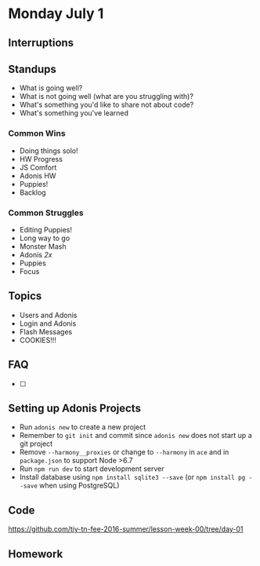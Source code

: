 # Monday July 1

## Interruptions

## Standups

* What is going well?
* What is not going well (what are you struggling with)?
* What's something you'd like to share not about code?
* What's something you've learned

### Common Wins

* Doing things solo!
* HW Progress
* JS Comfort
* Adonis HW
* Puppies!
* Backlog

### Common Struggles

* Editing Puppies!
* Long way to go
* Monster Mash
* Adonis *2x*
* Puppies
* Focus

## Topics

* Users and Adonis
* Login and Adonis
* Flash Messages
* COOKIES!!!

## FAQ

* [ ]

## Setting up Adonis Projects

* Run `adonis new` to create a new project
* Remember to `git init` and commit since `adonis new` does not start up a git project
* Remove `--harmony__proxies` or change to `--harmony` in `ace` and in `package.json` to support Node >6.7
* Run `npm run dev` to start development server
* Install database using `npm install sqlite3 --save` (or `npm install pg --save` when using PostgreSQL)

## Code

https://github.com/tiy-tn-fee-2016-summer/lesson-week-00/tree/day-01

## Homework
